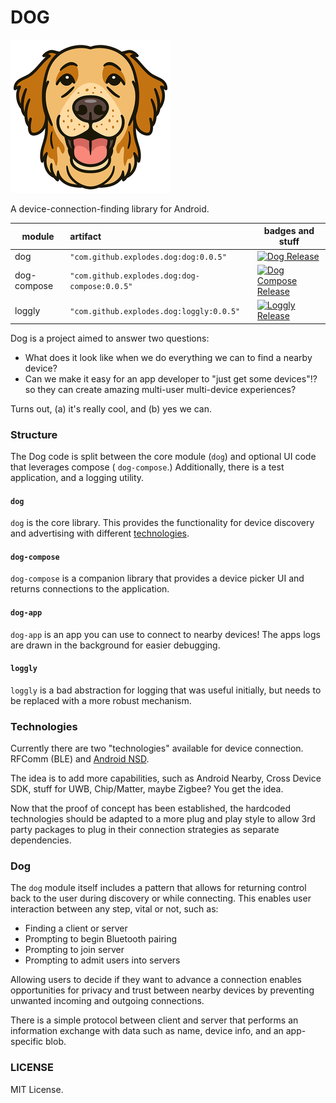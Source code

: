 # DOG

![Dog Logo](https://github.com/explodes/dog/blob/main/assets/dog_small.png?raw=true)

A device-connection-finding library for Android.

| module      | artifact                                      | badges and stuff                                                                                                                                                  |  
|-------------|:----------------------------------------------|-------------------------------------------------------------------------------------------------------------------------------------------------------------------|  
| dog         | `"com.github.explodes.dog:dog:0.0.5"`         | [![Dog Release](https://jitpack.io/v/com.github.explodes.dog/dog.svg?style=flat-square)](https://jitpack.io/#com.github.explodes.dog/dog)                         |  
| dog-compose | `"com.github.explodes.dog:dog-compose:0.0.5"` | [![Dog Compose Release](https://jitpack.io/v/com.github.explodes.dog/dog-compose.svg?style=flat-square)](https://jitpack.io/#com.github.explodes.dog/dog-compose) |  
| loggly      | `"com.github.explodes.dog:loggly:0.0.5"`      | [![Loggly Release](https://jitpack.io/v/com.github.explodes.dog/loggly.svg?style=flat-square)](https://jitpack.io/#com.github.explodes.dog/loggly)                |  

Dog is a project aimed to answer two questions:

- What does it look like when we do everything we can to find a nearby device?
- Can we make it easy for an app developer to "just get some devices"!? so they can create amazing
  multi-user multi-device experiences?

Turns out, (a) it's really cool, and (b) yes we can.

### Structure

The Dog code is split between the core module (`dog`) and optional UI code that leverages compose (
`dog-compose`.) Additionally, there is a test application, and a logging utility.

#### `dog`

`dog` is the core library. This provides the functionality for device discovery and advertising with
different [technologies](#technologies).

#### `dog-compose`

`dog-compose` is a companion library that provides a device picker UI and returns connections to the
application.

#### `dog-app`

`dog-app` is an app you can use to connect to nearby devices! The apps logs are drawn in the
background for easier debugging.

#### `loggly`

`loggly` is a bad abstraction for logging that was useful initially, but needs to be replaced with a
more robust mechanism.

### Technologies

Currently there are two "technologies" available for device connection. RFComm (BLE)
and [Android NSD](https://developer.android.com/develop/connectivity/wifi/use-nsd).

The idea is to add more capabilities, such as Android Nearby, Cross Device SDK, stuff for UWB,
Chip/Matter, maybe Zigbee? You get the idea.

Now that the proof of concept has been established, the hardcoded technologies should be adapted to
a more plug and play style to allow 3rd party packages to plug in their connection strategies as
separate dependencies.

### Dog

The `dog` module itself includes a pattern that allows for returning control back to the user during
discovery or while connecting. This enables user interaction between any step, vital or not, such
as:

- Finding a client or server
- Prompting to begin Bluetooth pairing
- Prompting to join server
- Prompting to admit users into servers

Allowing users to decide if they want to advance a connection enables opportunities for privacy and
trust between nearby devices by preventing unwanted incoming and outgoing connections.

There is a simple protocol between client and server that performs an information exchange with data
such as name, device info, and an app-specific blob.

### LICENSE

MIT License.

